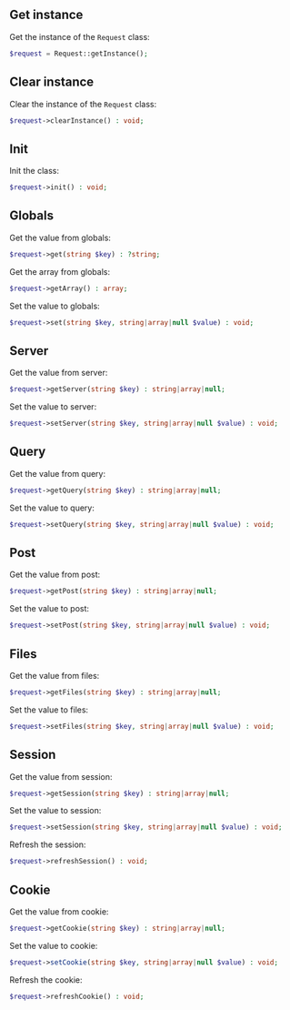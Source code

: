 Get instance
------------

Get the instance of the `Request` class:

```php
$request = Request::getInstance();
```


Clear instance
--------------

Clear the instance of the `Request` class:

```php
$request->clearInstance() : void;
```


Init
----

Init the class:

```php
$request->init() : void;
```


Globals
-------

Get the value from globals:

```php
$request->get(string $key) : ?string;
```

Get the array from globals:

```php
$request->getArray() : array;
```

Set the value to globals:

```php
$request->set(string $key, string|array|null $value) : void;
```


Server
------

Get the value from server:

```php
$request->getServer(string $key) : string|array|null;
```

Set the value to server:

```php
$request->setServer(string $key, string|array|null $value) : void;
```


Query
-----

Get the value from query:

```php
$request->getQuery(string $key) : string|array|null;
```

Set the value to query:

```php
$request->setQuery(string $key, string|array|null $value) : void;
```


Post
----

Get the value from post:

```php
$request->getPost(string $key) : string|array|null;
```

Set the value to post:

```php
$request->setPost(string $key, string|array|null $value) : void;
```


Files
-----

Get the value from files:

```php
$request->getFiles(string $key) : string|array|null;
```

Set the value to files:

```php
$request->setFiles(string $key, string|array|null $value) : void;
```


Session
-------

Get the value from session:

```php
$request->getSession(string $key) : string|array|null;
```

Set the value to session:

```php
$request->setSession(string $key, string|array|null $value) : void;
```

Refresh the session:

```php
$request->refreshSession() : void;
```


Cookie
------

Get the value from cookie:

```php
$request->getCookie(string $key) : string|array|null;
```

Set the value to cookie:

```php
$request->setCookie(string $key, string|array|null $value) : void;
```

Refresh the cookie:

```php
$request->refreshCookie() : void;
```
